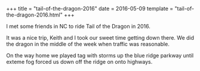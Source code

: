 +++
title = "tail-of-the-dragon-2016"
date = 2016-05-09
template = "tail-of-the-dragon-2016.html"
+++

I met some friends in NC to ride Tail of the Dragon in 2016.

<!-- more -->

It was a nice trip, Keith and I took our sweet time getting down there. We did the dragon in the middle of the week when traffic was reasonable.

On the way home we played tag with storms up the blue ridge parkway until exteme fog forced us down off the ridge on onto highways.
